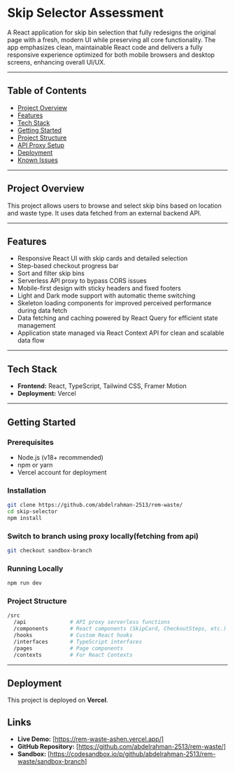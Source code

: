 # Skip Selector Assessment

A React application for skip bin selection that fully redesigns the original page with a fresh, modern UI while preserving all core functionality. The app emphasizes clean, maintainable React code and delivers a fully responsive experience optimized for both mobile browsers and desktop screens, enhancing overall UI/UX.

---

## Table of Contents

- [Project Overview](#project-overview)  
- [Features](#features)  
- [Tech Stack](#tech-stack)  
- [Getting Started](#getting-started)  
- [Project Structure](#project-structure)  
- [API Proxy Setup](#api-proxy-setup)  
- [Deployment](#deployment)  
- [Known Issues](#known-issues)  

---

## Project Overview

This project allows users to browse and select skip bins based on location and waste type. It uses data fetched from an external backend API.

---

## Features

- Responsive React UI with skip cards and detailed selection  
- Step-based checkout progress bar  
- Sort and filter skip bins  
- Serverless API proxy to bypass CORS issues  
- Mobile-first design with sticky headers and fixed footers  
- Light and Dark mode support with automatic theme switching  
- Skeleton loading components for improved perceived performance during data fetch  
- Data fetching and caching powered by React Query for efficient state management  
- Application state managed via React Context API for clean and scalable data flow  

---

## Tech Stack

- **Frontend:** React, TypeScript, Tailwind CSS, Framer Motion  
- **Deployment:** Vercel  

---

## Getting Started

### Prerequisites

- Node.js (v18+ recommended)  
- npm or yarn  
- Vercel account for deployment  

### Installation

```bash
git clone https://github.com/abdelrahman-2513/rem-waste/
cd skip-selector
npm install
```
### Switch to branch using proxy locally(fetching from api)

```bash
git checkout sandbox-branch
```

### Running Locally

```bash
npm run dev
```

### Project Structure

```bash
/src
  /api              # API proxy serverless functions
  /components       # React components (SkipCard, CheckoutSteps, etc.)
  /hooks            # Custom React hooks
  /interfaces       # TypeScript interfaces
  /pages            # Page components
  /contexts         # For React Contexts
```
--- 

## Deployment

This project is deployed on **Vercel**.


## Links

- **Live Demo:** [https://rem-waste-ashen.vercel.app/]
- **GitHub Repository:** [https://github.com/abdelrahman-2513/rem-waste/]
- **Sandbox:** [https://codesandbox.io/p/github/abdelrahman-2513/rem-waste/sandbox-branch]

